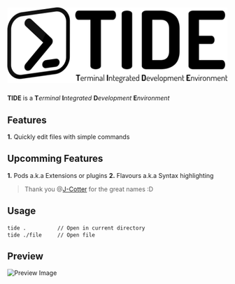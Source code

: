 # ![TIDE logo](graphics/tide.svg?raw=true "TIDE")
**TIDE** is a **T***erminal* **I***ntegrated* **D***evelopment* **E***nvironment*

## Features
**1.**  Quickly edit files with simple commands

## Upcomming Features
**1.** Pods a.k.a Extensions or plugins
**2.** Flavours a.k.a Syntax highlighting

> Thank you @[J-Cotter](https://github.com/J-Cotter) for the great names :D

## Usage

	tide .			// Open in current directory
	tide ./file		// Open file

## Preview

![Preview Image](https://i.imgur.com/Z5pLqw6.png)